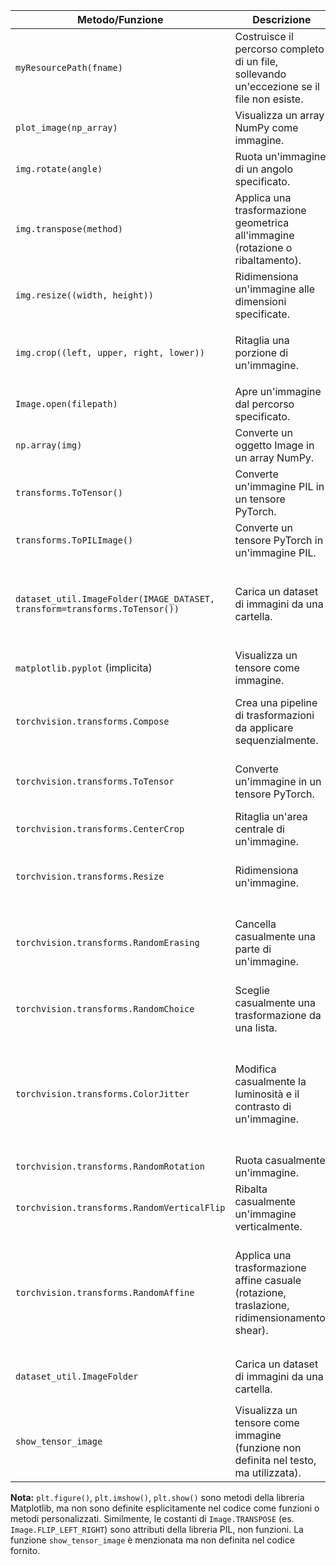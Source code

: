 
| Metodo/Funzione | Descrizione | Parametri | Output |
|---|---|---|---|
| `myResourcePath(fname)` | Costruisce il percorso completo di un file, sollevando un'eccezione se il file non esiste. | `fname` (stringa: nome del file) | Stringa (percorso completo del file) |
| `plot_image(np_array)` | Visualizza un array NumPy come immagine. | `np_array` (array NumPy) | Nessuno (visualizza un'immagine) |
| `img.rotate(angle)` | Ruota un'immagine di un angolo specificato. | `angle` (float: angolo di rotazione in gradi) | Oggetto Image (immagine ruotata) |
| `img.transpose(method)` | Applica una trasformazione geometrica all'immagine (rotazione o ribaltamento). | `method` (costante di `Image.TRANSPOSE`) | Oggetto Image (immagine trasformata) |
| `img.resize((width, height))` | Ridimensiona un'immagine alle dimensioni specificate. | `(width, height)` (tupla: larghezza e altezza desiderate) | Oggetto Image (immagine ridimensionata) |
| `img.crop((left, upper, right, lower))` | Ritaglia una porzione di un'immagine. | `(left, upper, right, lower)` (tupla: coordinate di inizio e fine del ritaglio) | Oggetto Image (immagine ritagliata) |
| `Image.open(filepath)` | Apre un'immagine dal percorso specificato. | `filepath` (stringa: percorso del file) | Oggetto Image |
| `np.array(img)` | Converte un oggetto Image in un array NumPy. | `img` (oggetto Image) | Array NumPy |
| `transforms.ToTensor()` | Converte un'immagine PIL in un tensore PyTorch. | Nessuno | Tensore PyTorch |
| `transforms.ToPILImage()` | Converte un tensore PyTorch in un'immagine PIL. | Nessuno | Oggetto Image |
| `dataset_util.ImageFolder(IMAGE_DATASET, transform=transforms.ToTensor())` | Carica un dataset di immagini da una cartella. | `IMAGE_DATASET` (stringa: percorso alla cartella), `transform` (trasformazione da applicare alle immagini) | Oggetto ImageFolder (dataset di immagini) |
| `matplotlib.pyplot` (implicita) | Visualizza un tensore come immagine. | Tensore (presumibilmente) | Immagine visualizzata |
| `torchvision.transforms.Compose` | Crea una pipeline di trasformazioni da applicare sequenzialmente. | Lista di trasformazioni | Oggetto Compose che applica le trasformazioni in sequenza |
| `torchvision.transforms.ToTensor` | Converte un'immagine in un tensore PyTorch. | Immagine | Tensore PyTorch rappresentante l'immagine |
| `torchvision.transforms.CenterCrop` | Ritaglia un'area centrale di un'immagine. | Dimensione del ritaglio (larghezza, altezza) | Immagine ritagliata |
| `torchvision.transforms.Resize` | Ridimensiona un'immagine. | Dimensione desiderata (larghezza, altezza) | Immagine ridimensionata |
| `torchvision.transforms.RandomErasing` | Cancella casualmente una parte di un'immagine. | Parametri opzionali per controllare la cancellazione (non specificati nel testo) | Immagine con parte cancellata |
| `torchvision.transforms.RandomChoice` | Sceglie casualmente una trasformazione da una lista. | Lista di trasformazioni | Trasformazione scelta casualmente |
| `torchvision.transforms.ColorJitter` | Modifica casualmente la luminosità e il contrasto di un'immagine. | Parametri opzionali per controllare la variazione di luminosità e contrasto (nel testo: brightness=10, contrast=10) | Immagine con luminosità e contrasto modificati |
| `torchvision.transforms.RandomRotation` | Ruota casualmente un'immagine. | Angolo di rotazione (in gradi) | Immagine ruotata |
| `torchvision.transforms.RandomVerticalFlip` | Ribalta casualmente un'immagine verticalmente. | Nessun parametro | Immagine ribaltata verticalmente |
| `torchvision.transforms.RandomAffine` | Applica una trasformazione affine casuale (rotazione, traslazione, ridimensionamento, shear). | Parametri opzionali per controllare rotazione, traslazione, ridimensionamento (nel testo: degrees, translate, scale, fillcolor) | Immagine trasformata affinemente |
| `dataset_util.ImageFolder` | Carica un dataset di immagini da una cartella. | Percorso della cartella, oggetto `transform` (opzionale) | Dataset di immagini |
| `show_tensor_image` | Visualizza un tensore come immagine (funzione non definita nel testo, ma utilizzata). | Tensore | Immagine visualizzata |
**Nota:**  `plt.figure()`, `plt.imshow()`, `plt.show()` sono metodi della libreria Matplotlib, ma non sono definite esplicitamente nel codice come funzioni o metodi personalizzati.  Similmente, le costanti di `Image.TRANSPOSE` (es. `Image.FLIP_LEFT_RIGHT`) sono attributi della libreria PIL, non funzioni.  La funzione `show_tensor_image` è menzionata ma non definita nel codice fornito.
